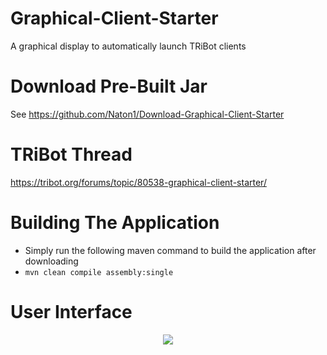 # Graphical-Client-Starter
A graphical display to automatically launch TRiBot clients

# Download Pre-Built Jar
See https://github.com/Naton1/Download-Graphical-Client-Starter

# TRiBot Thread
https://tribot.org/forums/topic/80538-graphical-client-starter/

# Building The Application
- Simply run the following maven command to build the application after downloading
- `mvn clean compile assembly:single`

# User Interface
<p align="center">
  <img src="https://i.gyazo.com/b2ff2a02bf03b8baf3e312555e023096.png"/>
</p>
